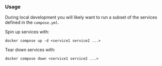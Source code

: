 ### Usage

During local development you will likely want to run a subset of the services defined in the `compose.yml`.

Spin up services with:

`docker compose up -d <service1 service2 ...>`

Tear down services with:

`docker compose down <service1 service2 ...>`
